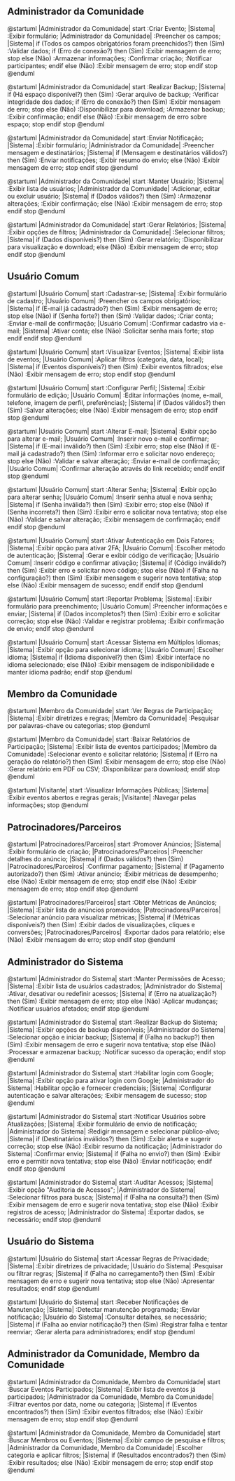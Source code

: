 ## Administrador da Comunidade
@startuml
|Administrador da Comunidade|
start
:Criar Evento;
|Sistema|
:Exibir formulário;
|Administrador da Comunidade|
:Preencher os campos;
|Sistema|
if (Todos os campos obrigatórios foram preenchidos?) then (Sim)
    :Validar dados;
    if (Erro de conexão?) then (Sim)
        :Exibir mensagem de erro;
        stop
    else (Não)
        :Armazenar informações;
        :Confirmar criação;
        :Notificar participantes;
    endif
else (Não)
    :Exibir mensagem de erro;
    stop
endif
stop
@enduml

@startuml
|Administrador da Comunidade|
start
:Realizar Backup;
|Sistema|
if (Há espaço disponível?) then (Sim)
    :Gerar arquivo de backup;
    :Verificar integridade dos dados;
    if (Erro de conexão?) then (Sim)
        :Exibir mensagem de erro;
        stop
    else (Não)
        :Disponibilizar para download;
        :Armazenar backup;
        :Exibir confirmação;
    endif
else (Não)
    :Exibir mensagem de erro sobre espaço;
    stop
endif
stop
@enduml

@startuml
|Administrador da Comunidade|
start
:Enviar Notificação;
|Sistema|
:Exibir formulário;
|Administrador da Comunidade|
:Preencher mensagem e destinatários;
|Sistema|
if (Mensagem e destinatários válidos?) then (Sim)
    :Enviar notificações;
    :Exibir resumo do envio;
else (Não)
    :Exibir mensagem de erro;
    stop
endif
stop
@enduml

@startuml
|Administrador da Comunidade|
start
:Manter Usuário;
|Sistema|
:Exibir lista de usuários;
|Administrador da Comunidade|
:Adicionar, editar ou excluir usuário;
|Sistema|
if (Dados válidos?) then (Sim)
    :Armazenar alterações;
    :Exibir confirmação;
else (Não)
    :Exibir mensagem de erro;
    stop
endif
stop
@enduml

@startuml
|Administrador da Comunidade|
start
:Gerar Relatórios;
|Sistema|
:Exibir opções de filtros;
|Administrador da Comunidade|
:Selecionar filtros;
|Sistema|
if (Dados disponíveis?) then (Sim)
    :Gerar relatório;
    :Disponibilizar para visualização e download;
else (Não)
    :Exibir mensagem de erro;
    stop
endif
stop
@enduml

## Usuário Comum
@startuml
|Usuário Comum|
start
:Cadastrar-se;
|Sistema|
:Exibir formulário de cadastro;
|Usuário Comum|
:Preencher os campos obrigatórios;
|Sistema|
if (E-mail já cadastrado?) then (Sim)
    :Exibir mensagem de erro;
    stop
else (Não)
    if (Senha forte?) then (Sim)
        :Validar dados;
        :Criar conta;
        :Enviar e-mail de confirmação;
        |Usuário Comum|
        :Confirmar cadastro via e-mail;
        |Sistema|
        :Ativar conta;
    else (Não)
        :Solicitar senha mais forte;
        stop
    endif
endif
stop
@enduml


@startuml
|Usuário Comum|
start
:Visualizar Eventos;
|Sistema|
:Exibir lista de eventos;
|Usuário Comum|
:Aplicar filtros (categoria, data, local);
|Sistema|
if (Eventos disponíveis?) then (Sim)
    :Exibir eventos filtrados;
else (Não)
    :Exibir mensagem de erro;
    stop
endif
stop
@enduml

@startuml
|Usuário Comum|
start
:Configurar Perfil;
|Sistema|
:Exibir formulário de edição;
|Usuário Comum|
:Editar informações (nome, e-mail, telefone, imagem de perfil, preferências);
|Sistema|
if (Dados válidos?) then (Sim)
    :Salvar alterações;
else (Não)
    :Exibir mensagem de erro;
    stop
endif
stop
@enduml


@startuml
|Usuário Comum|
start
:Alterar E-mail;
|Sistema|
:Exibir opção para alterar e-mail;
|Usuário Comum|
:Inserir novo e-mail e confirmar;
|Sistema|
if (E-mail inválido?) then (Sim)
    :Exibir erro;
    stop
else (Não)
    if (E-mail já cadastrado?) then (Sim)
        :Informar erro e solicitar novo endereço;
        stop
    else (Não)
        :Validar e salvar alteração;
        :Enviar e-mail de confirmação;
        |Usuário Comum|
        :Confirmar alteração através do link recebido;
    endif
endif
stop
@enduml

@startuml
|Usuário Comum|
start
:Alterar Senha;
|Sistema|
:Exibir opção para alterar senha;
|Usuário Comum|
:Inserir senha atual e nova senha;
|Sistema|
if (Senha inválida?) then (Sim)
    :Exibir erro;
    stop
else (Não)
    if (Senha incorreta?) then (Sim)
        :Exibir erro e solicitar nova tentativa;
        stop
    else (Não)
        :Validar e salvar alteração;
        :Exibir mensagem de confirmação;
    endif
endif
stop
@enduml

@startuml
|Usuário Comum|
start
:Ativar Autenticação em Dois Fatores;
|Sistema|
:Exibir opção para ativar 2FA;
|Usuário Comum|
:Escolher método de autenticação;
|Sistema|
:Gerar e exibir código de verificação;
|Usuário Comum|
:Inserir código e confirmar ativação;
|Sistema|
if (Código inválido?) then (Sim)
    :Exibir erro e solicitar novo código;
    stop
else (Não)
    if (Falha na configuração?) then (Sim)
        :Exibir mensagem e sugerir nova tentativa;
        stop
    else (Não)
        :Exibir mensagem de sucesso;
    endif
endif
stop
@enduml

@startuml
|Usuário Comum|
start
:Reportar Problema;
|Sistema|
:Exibir formulário para preenchimento;
|Usuário Comum|
:Preencher informações e enviar;
|Sistema|
if (Dados incompletos?) then (Sim)
    :Exibir erro e solicitar correção;
    stop
else (Não)
    :Validar e registrar problema;
    :Exibir confirmação de envio;
endif
stop
@enduml


@startuml
|Usuário Comum|
start
:Acessar Sistema em Múltiplos Idiomas;
|Sistema|
:Exibir opção para selecionar idioma;
|Usuário Comum|
:Escolher idioma;
|Sistema|
if (Idioma disponível?) then (Sim)
    :Exibir interface no idioma selecionado;
else (Não)
    :Exibir mensagem de indisponibilidade e manter idioma padrão;
endif
stop
@enduml


## Membro da Comunidade
@startuml
|Membro da Comunidade|
start
:Ver Regras de Participação;
|Sistema|
:Exibir diretrizes e regras;
|Membro da Comunidade|
:Pesquisar por palavras-chave ou categorias;
stop
@enduml

@startuml
|Membro da Comunidade|
start
:Baixar Relatórios de Participação;
|Sistema|
:Exibir lista de eventos participados;
|Membro da Comunidade|
:Selecionar evento e solicitar relatório;
|Sistema|
if (Erro na geração do relatório?) then (Sim)
    :Exibir mensagem de erro;
    stop
else (Não)
    :Gerar relatório em PDF ou CSV;
    :Disponibilizar para download;
endif
stop
@enduml


@startuml
|Visitante|
start
:Visualizar Informações Públicas;
|Sistema|
:Exibir eventos abertos e regras gerais;
|Visitante|
:Navegar pelas informações;
stop
@enduml

## Patrocinadores/Parceiros

@startuml
|Patrocinadores/Parceiros|
start
:Promover Anúncios;
|Sistema|
:Exibir formulário de criação;
|Patrocinadores/Parceiros|
:Preencher detalhes do anúncio;
|Sistema|
if (Dados válidos?) then (Sim)
    |Patrocinadores/Parceiros|
    :Confirmar pagamento;
    |Sistema|
    if (Pagamento autorizado?) then (Sim)
        :Ativar anúncio;
        :Exibir métricas de desempenho;
    else (Não)
        :Exibir mensagem de erro;
        stop
    endif
else (Não)
    :Exibir mensagem de erro;
    stop
endif
stop
@enduml

@startuml
|Patrocinadores/Parceiros|
start
:Obter Métricas de Anúncios;
|Sistema|
:Exibir lista de anúncios promovidos;
|Patrocinadores/Parceiros|
:Selecionar anúncio para visualizar métricas;
|Sistema|
if (Métricas disponíveis?) then (Sim)
    :Exibir dados de visualizações, cliques e conversões;
    |Patrocinadores/Parceiros|
    :Exportar dados para relatório;
else (Não)
    :Exibir mensagem de erro;
    stop
endif
stop
@enduml


## Administrador do Sistema

@startuml
|Administrador do Sistema|
start
:Manter Permissões de Acesso;
|Sistema|
:Exibir lista de usuários cadastrados;
|Administrador do Sistema|
:Ativar, desativar ou redefinir acessos;
|Sistema|
if (Erro na atualização?) then (Sim)
    :Exibir mensagem de erro;
    stop
else (Não)
    :Aplicar mudanças;
    :Notificar usuários afetados;
endif
stop
@enduml

@startuml
|Administrador do Sistema|
start
:Realizar Backup do Sistema;
|Sistema|
:Exibir opções de backup disponíveis;
|Administrador do Sistema|
:Selecionar opção e iniciar backup;
|Sistema|
if (Falha no backup?) then (Sim)
    :Exibir mensagem de erro e sugerir nova tentativa;
    stop
else (Não)
    :Processar e armazenar backup;
    :Notificar sucesso da operação;
endif
stop
@enduml

@startuml
|Administrador do Sistema|
start
:Habilitar login com Google;
|Sistema|
:Exibir opção para ativar login com Google;
|Administrador do Sistema|
:Habilitar opção e fornecer credenciais;
|Sistema|
:Configurar autenticação e salvar alterações;
:Exibir mensagem de sucesso;
stop
@enduml

@startuml
|Administrador do Sistema|
start
:Notificar Usuários sobre Atualizações;
|Sistema|
:Exibir formulário de envio de notificação;
|Administrador do Sistema|
:Redigir mensagem e selecionar público-alvo;
|Sistema|
if (Destinatários inválidos?) then (Sim)
    :Exibir alerta e sugerir correção;
    stop
else (Não)
    :Exibir resumo da notificação;
    |Administrador do Sistema|
    :Confirmar envio;
    |Sistema|
    if (Falha no envio?) then (Sim)
        :Exibir erro e permitir nova tentativa;
        stop
    else (Não)
        :Enviar notificação;
    endif
endif
stop
@enduml


@startuml
|Administrador do Sistema|
start
:Auditar Acessos;
|Sistema|
:Exibir opção "Auditoria de Acessos";
|Administrador do Sistema|
:Selecionar filtros para busca;
|Sistema|
if (Falha na consulta?) then (Sim)
    :Exibir mensagem de erro e sugerir nova tentativa;
    stop
else (Não)
    :Exibir registros de acesso;
    |Administrador do Sistema|
    :Exportar dados, se necessário;
endif
stop
@enduml


## Usuário do Sistema
@startuml
|Usuário do Sistema|
start
:Acessar Regras de Privacidade;
|Sistema|
:Exibir diretrizes de privacidade;
|Usuário do Sistema|
:Pesquisar ou filtrar regras;
|Sistema|
if (Falha no carregamento?) then (Sim)
    :Exibir mensagem de erro e sugerir nova tentativa;
    stop
else (Não)
    :Apresentar resultados;
endif
stop
@enduml

@startuml
|Usuário do Sistema|
start
:Receber Notificações de Manutenção;
|Sistema|
:Detectar manutenção programada;
:Enviar notificação;
|Usuário do Sistema|
:Consultar detalhes, se necessário;
|Sistema|
if (Falha ao enviar notificação?) then (Sim)
    :Registrar falha e tentar reenviar;
    :Gerar alerta para administradores;
endif
stop
@enduml


## Administrador da Comunidade, Membro da Comunidade
@startuml
|Administrador da Comunidade, Membro da Comunidade|
start
:Buscar Eventos Participados;
|Sistema|
:Exibir lista de eventos já participados;
|Administrador da Comunidade, Membro da Comunidade|
:Filtrar eventos por data, nome ou categoria;
|Sistema|
if (Eventos encontrados?) then (Sim)
    :Exibir eventos filtrados;
else (Não)
    :Exibir mensagem de erro;
    stop
endif
stop
@enduml

@startuml
|Administrador da Comunidade, Membro da Comunidade|
start
:Buscar Membros ou Eventos;
|Sistema|
:Exibir campo de pesquisa e filtros;
|Administrador da Comunidade, Membro da Comunidade|
:Escolher categoria e aplicar filtros;
|Sistema|
if (Resultados encontrados?) then (Sim)
    :Exibir resultados;
else (Não)
    :Exibir mensagem de erro;
    stop
endif
stop
@enduml
